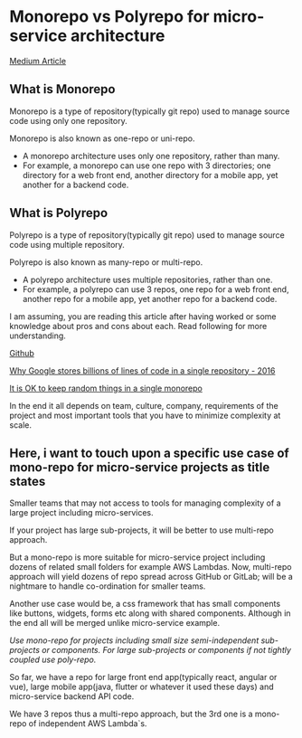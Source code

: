 # Monorepo vs Polyrepo for micro-service architecture

[Medium Article](https://medium.com/@jaspreet2379/monorepo-vs-polyrepo-for-micro-service-architecture-e258a6e550d7)

## What is Monorepo

Monorepo is a type of repository(typically git repo) used to manage source code using only one repository.

Monorepo is also known as one-repo or uni-repo.

- A monorepo architecture uses only one repository, rather than many.
- For example, a monorepo can use one repo with 3 directories; one directory for a web front end, another directory for a mobile app, yet another for a backend code.

## What is Polyrepo

Polyrepo is a type of repository(typically git repo) used to manage source code using multiple repository.

Polyrepo is also known as many-repo or multi-repo.

- A polyrepo architecture uses multiple repositories, rather than one.
- For example, a polyrepo can use 3 repos, one repo for a web front end, another repo for a mobile app, yet another repo for a backend code.
  
I am assuming, you are reading this article after having worked or some knowledge about pros and cons about each. Read following for more understanding.

[Github](https://github.com/joelparkerhenderson/monorepo_vs_polyrepo)

[Why Google stores billions of lines of code in a single repository - 2016](https://news.ycombinator.com/item?id=15889148)

[It is OK to keep random things in a single monorepo](https://dev.to/zkochan/it-is-ok-to-keep-random-things-in-a-single-monorepo-566e)

In the end it all depends on team, culture, company, requirements of the project and most important tools that you have to minimize complexity at scale.

## Here, i want to touch upon a specific use case of mono-repo for micro-service projects as title states

Smaller teams that may not access to tools for managing complexity of a large project including micro-services.

If your project has large sub-projects, it will be better to use multi-repo approach.

But a mono-repo is more suitable for micro-service project including dozens of related small folders for example AWS Lambdas. Now, multi-repo approach will yield dozens of repo spread across GitHub or GitLab; will be a nightmare to handle co-ordination for smaller teams.

Another use case would be, a css framework that has small components like buttons, widgets, forms etc along with shared components. Although in the end all will be merged unlike micro-service example.

*Use mono-repo for projects including small size semi-independent sub-projects or components. For large sub-projects or components if not tightly coupled use poly-repo.*

So far, we have a repo for large front end app(typically react, angular or vue), large mobile app(java, flutter or whatever it used these days) and micro-service backend API code.

We have 3 repos thus a multi-repo approach, but the 3rd one is a mono-repo of independent AWS Lambda`s.

